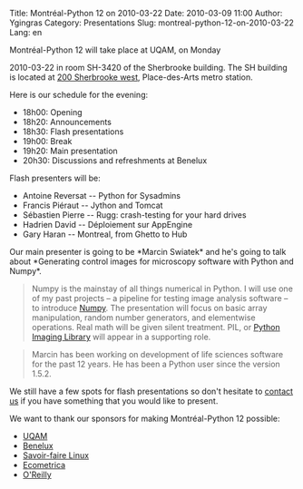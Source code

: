 Title: Montréal-Python 12 on 2010-03-22
Date: 2010-03-09 11:00
Author: Ygingras
Category: Presentations
Slug: montreal-python-12-on-2010-03-22
Lang: en

<!--:en-->Montréal-Python 12 will take place at UQAM, on Monday
2010-03-22 in room SH-3420 of the Sherbrooke building. The SH building
is located at [200 Sherbrooke west][], Place-des-Arts metro station.

Here is our schedule for the evening:

-   18h00: Opening
-   18h20: Announcements
-   18h30: Flash presentations
-   19h00: Break
-   19h20: Main presentation
-   20h30: Discussions and refreshments at Benelux

</p>

Flash presenters will be:

</p>

-   Antoine Reversat -- Python for Sysadmins
-   Francis Piéraut -- Jython and Tomcat
-   Sébastien Pierre -- Rugg: crash-testing for your hard drives
-   Hadrien David -- Déploiement sur AppEngine
-   Gary Haran -- Montreal, from Ghetto to Hub

</p>
<p>
Our main presenter is going to be *Marcin Swiatek* and he's going to
talk about *Generating control images for microscopy software with
Python and Numpy*.

> Numpy is the mainstay of all things numerical in Python. I will use
> one of my past projects – a pipeline for testing image analysis
> software – to introduce [Numpy][]. The presentation will focus on
> basic array manipulation, random number generators, and elementwise
> operations. Real math will be given silent treatment. PIL, or [Python
> Imaging Library][] will appear in a supporting role.

> Marcin has been working on development of life sciences software for
> the past 12 years. He has been a Python user since the version 1.5.2.

We still have a few spots for flash presentations so don't hesitate to
[contact us][] if you have something that you would like to present.

</p>
We want to thank our sponsors for making Montréal-Python 12 possible:

-   [UQAM][]
-   [Benelux][]
-   [Savoir-faire Linux][]
-   [Ecometrica][]
-   [O'Reilly][]

<!--:-->

</p>

  [200 Sherbrooke west]: http://www.uqam.ca/campus/pavillons/sh.htm
  [Numpy]: http://numpy.scipy.org/
  [Python Imaging Library]: http://www.pythonware.com/products/pil/
  [contact us]: http://groups.google.com/group/montrealpython
  [UQAM]: http://uqam.ca
  [Benelux]: http://www.brasseriebenelux.com/
  [Savoir-faire Linux]: http://savoirfairelinux.com
  [Ecometrica]: http://ecometrica.ca
  [O'Reilly]: http://oreilly.com/
